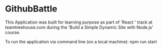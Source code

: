 # GithubBattle

This Application was built for learning purpose as part of 'React ' track at teamtreehouse.com during the 'Build a Simple Dynamic Site with Node.js' course.

To run the application via command line (on a local machine): npm run start


